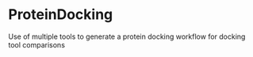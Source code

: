 ProteinDocking
==============

Use of multiple tools to generate a protein docking workflow for docking tool comparisons
